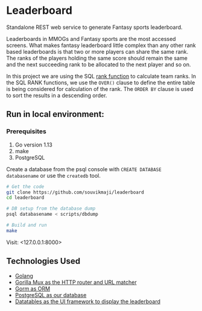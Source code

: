 # Leaderboard

Standalone REST web service to generate Fantasy sports leaderboard.

Leaderboards in MMOGs and Fantasy sports are the most accessed screens. What makes fantasy leaderboard little complex than any other rank based leaderboards is that two or more players can share the same rank. The ranks of the players holding the same score should remain the same and the next succeeding rank to be allocated to the next player and so on.

In this project we are using the SQL [rank function](http://www.sqltutorial.org/sql-window-functions/sql-rank/) to calculate team ranks.
In the SQL RANK functions, we use the `OVER()` clause to define the entire table is being considered for calculation of the rank. The `ORDER BY` clause is used to sort the results in a descending order. 

## Run in local environment:

### Prerequisites

1. Go version 1.13
2. make
3. PostgreSQL

Create a database from the psql console with `CREATE DATABASE databasename` or use the `createdb` tool.

```sh
# Get the code
git clone https://github.com/souvikmaji/leaderboard
cd leaderboard

# DB setup from the database dump
psql databasename < scripts/dbdump

# Build and run
make
```

Visit: <127.0.0.1:8000>

## Technologies Used

- [Golang](https://golang.org/)
- [Gorilla Mux as the HTTP router and URL matcher](https://github.com/gorilla/mux)
- [Gorm as ORM](https://gorm.io/)
- [PostgreSQL as our database](https://www.postgresql.org/)
- [Datatables as the UI framework to display the leaderboard](https://datatables.net/)
